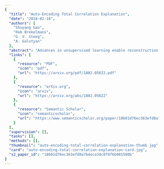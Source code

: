 ```yaml
---
{
  "title": "Auto-Encoding Total Correlation Explanation",
  "date": "2018-02-16",
  "authors": [
    "Shuyang Gao",
    "Rob Brekelmans",
    "G. V. Steeg",
    "A. Galstyan"
  ],
  "abstract": "Advances in unsupervised learning enable reconstruction and generation of samples from complex distributions, but this success is marred by the inscrutability of the representations learned. We propose an information-theoretic approach to characterizing disentanglement and dependence in representation learning using multivariate mutual information, also called total correlation. The principle of total Cor-relation Ex-planation (CorEx) has motivated successful unsupervised learning applications across a variety of domains, but under some restrictive assumptions. Here we relax those restrictions by introducing a flexible variational lower bound to CorEx. Surprisingly, we find that this lower bound is equivalent to the one in variational autoencoders (VAE) under certain conditions. This information-theoretic view of VAE deepens our understanding of hierarchical VAE and motivates a new algorithm, AnchorVAE, that makes latent codes more interpretable through information maximization and enables generation of richer and more realistic samples.",
  "links": [
    {
      "resource": "PDF",
      "icon": "pdf",
      "url": "https://arxiv.org/pdf/1802.05822.pdf"
    },
    {
      "resource": "arXiv.org",
      "icon": "arxiv",
      "url": "https://arxiv.org/abs/1802.05822"
    },
    {
      "resource": "Semantic Scholar",
      "icon": "semanticscholar",
      "url": "https://www.semanticscholar.org/paper/18601d76ec363efd8a7b4eca34c8f0f6b001500b"
    }
  ],
  "supervision": [],
  "tasks": [],
  "methods": [],
  "thumbnail": "auto-encoding-total-correlation-explanation-thumb.jpg",
  "card": "auto-encoding-total-correlation-explanation-card.jpg",
  "s2_paper_id": "18601d76ec363efd8a7b4eca34c8f0f6b001500b"
}
---
```


